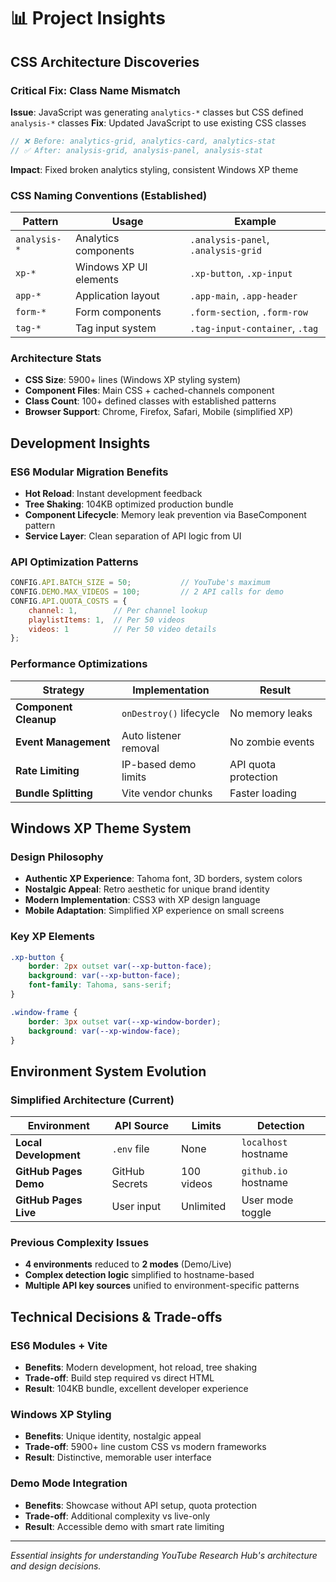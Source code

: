 # 📊 Project Insights

## CSS Architecture Discoveries

### Critical Fix: Class Name Mismatch
**Issue**: JavaScript was generating `analytics-*` classes but CSS defined `analysis-*` classes
**Fix**: Updated JavaScript to use existing CSS classes
```javascript
// ❌ Before: analytics-grid, analytics-card, analytics-stat
// ✅ After: analysis-grid, analysis-panel, analysis-stat
```
**Impact**: Fixed broken analytics styling, consistent Windows XP theme

### CSS Naming Conventions (Established)
| Pattern | Usage | Example |
|---------|-------|---------|
| `analysis-*` | Analytics components | `.analysis-panel`, `.analysis-grid` |
| `xp-*` | Windows XP UI elements | `.xp-button`, `.xp-input` |
| `app-*` | Application layout | `.app-main`, `.app-header` |
| `form-*` | Form components | `.form-section`, `.form-row` |
| `tag-*` | Tag input system | `.tag-input-container`, `.tag` |

### Architecture Stats
- **CSS Size**: 5900+ lines (Windows XP styling system)
- **Component Files**: Main CSS + cached-channels component
- **Class Count**: 100+ defined classes with established patterns
- **Browser Support**: Chrome, Firefox, Safari, Mobile (simplified XP)

## Development Insights

### ES6 Modular Migration Benefits
- **Hot Reload**: Instant development feedback
- **Tree Shaking**: 104KB optimized production bundle
- **Component Lifecycle**: Memory leak prevention via BaseComponent pattern
- **Service Layer**: Clean separation of API logic from UI

### API Optimization Patterns
```javascript
CONFIG.API.BATCH_SIZE = 50;           // YouTube's maximum
CONFIG.DEMO.MAX_VIDEOS = 100;         // 2 API calls for demo
CONFIG.API.QUOTA_COSTS = {
    channel: 1,        // Per channel lookup
    playlistItems: 1,  // Per 50 videos  
    videos: 1          // Per 50 video details
};
```

### Performance Optimizations
| Strategy | Implementation | Result |
|----------|---------------|--------|
| **Component Cleanup** | `onDestroy()` lifecycle | No memory leaks |
| **Event Management** | Auto listener removal | No zombie events |
| **Rate Limiting** | IP-based demo limits | API quota protection |
| **Bundle Splitting** | Vite vendor chunks | Faster loading |

## Windows XP Theme System

### Design Philosophy
- **Authentic XP Experience**: Tahoma font, 3D borders, system colors
- **Nostalgic Appeal**: Retro aesthetic for unique brand identity  
- **Modern Implementation**: CSS3 with XP design language
- **Mobile Adaptation**: Simplified XP experience on small screens

### Key XP Elements
```css
.xp-button {
    border: 2px outset var(--xp-button-face);
    background: var(--xp-button-face);
    font-family: Tahoma, sans-serif;
}

.window-frame {
    border: 3px outset var(--xp-window-border);
    background: var(--xp-window-face);
}
```

## Environment System Evolution

### Simplified Architecture (Current)
| Environment | API Source | Limits | Detection |
|-------------|------------|--------|-----------|
| **Local Development** | `.env` file | None | `localhost` hostname |
| **GitHub Pages Demo** | GitHub Secrets | 100 videos | `github.io` hostname |
| **GitHub Pages Live** | User input | Unlimited | User mode toggle |

### Previous Complexity Issues
- **4 environments** reduced to **2 modes** (Demo/Live)
- **Complex detection logic** simplified to hostname-based
- **Multiple API key sources** unified to environment-specific patterns

## Technical Decisions & Trade-offs

### ES6 Modules + Vite
- **Benefits**: Modern development, hot reload, tree shaking
- **Trade-off**: Build step required vs direct HTML
- **Result**: 104KB bundle, excellent developer experience

### Windows XP Styling
- **Benefits**: Unique identity, nostalgic appeal
- **Trade-off**: 5900+ line custom CSS vs modern frameworks
- **Result**: Distinctive, memorable user interface

### Demo Mode Integration  
- **Benefits**: Showcase without API setup, quota protection
- **Trade-off**: Additional complexity vs live-only
- **Result**: Accessible demo with smart rate limiting

---

*Essential insights for understanding YouTube Research Hub's architecture and design decisions.* 